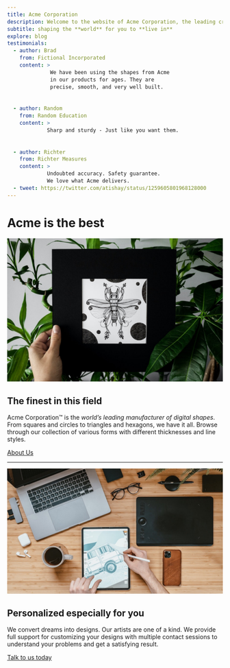 ```yaml
---
title: Acme Corporation
description: Welcome to the website of Acme Corporation, the leading creator of digital shapes on the planet, providing precise shape creations that are ready to use.
subtitle: shaping the **world** for you to **live in**
explore: blog
testimonials: 
  - author: Brad 
    from: Fictional Incorporated 
    content: > 
              We have been using the shapes from Acme 
              in our products for ages. They are 
              precise, smooth, and very well built. 
  
  
  - author: Random 
    from: Random Education 
    content: > 
             Sharp and sturdy - Just like you want them. 
  
  
  - author: Richter 
    from: Richter Measures 
    content: > 
             Undoubted accuracy. Safety guarantee. 
             We love what Acme delivers. 
  - tweet: https://twitter.com/atishay/status/1259605801968128000 
---
```


Acme is the **best**
==================

![about us](about.jpg)

The finest in this field
------------------------

Acme Corporation&trade; is the _world’s leading manufacturer of digital shapes_. From squares and circles to triangles and hexagons, we have it all. Browse through our collection of various forms with different thicknesses and line styles.

[About Us](./about)

* * *

![contact us](contact.jpg)

Personalized especially for you
-------------------------------

We convert dreams into designs. Our artists are one of a kind. We provide full support for customizing your designs with multiple contact sessions to understand your problems and get a satisfying result.

[Talk to us today](./contact)
